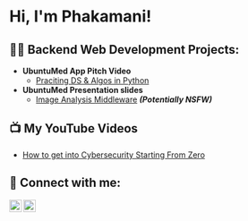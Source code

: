 <h1>Hi, I'm Phakamani! <br/><a href="https://github.com/joshmadakor1"></a>

<h2>👨‍💻 Backend Web Development Projects:</h2>

- <b>UbuntuMed App Pitch Video </b>
  - [Praciting DS & Algos in Python](https://github.com/joshmadakor1/Algorithms-Practice)
- <b>UbuntuMed Presentation slides</b>
  - [Image Analysis Middleware](https://github.com/joshmadakor1/4chan-Image-Analysis-Middleware-C964) <b><i>(Potentially NSFW)</b></i>

<h2>📺 My YouTube Videos</h2>

- [How to get into Cybersecurity Starting From Zero](https://www.youtube.com/watch?v=a83ASGn_V_s)


<h2> 🤳 Connect with me:</h2>

[<img align="left" alt="JoshMadakor | YouTube" width="22px" src="https://cdn.jsdelivr.net/npm/simple-icons@v3/icons/youtube.svg" />][youtube]
[<img align="left" alt="JoshMadakor | LinkedIn" width="22px" src="https://cdn.jsdelivr.net/npm/simple-icons@v3/icons/linkedin.svg" />][linkedin]

[youtube]: https://www.youtube.com/@PhakamaniSidimba
[linkedin]: https://www.linkedin.com/in/phakamani-sidimba-9792b9b3

